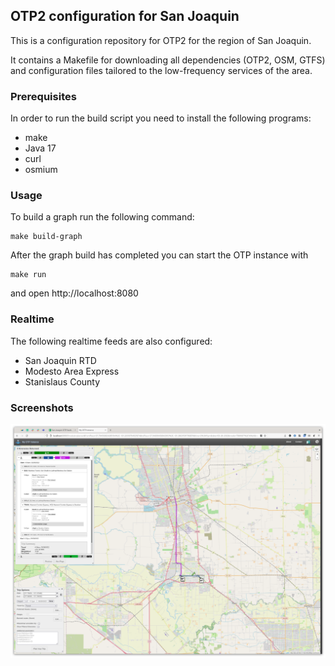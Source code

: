 ## OTP2 configuration for San Joaquin

This is a configuration repository for OTP2 for the region of San Joaquin.

It contains a Makefile for downloading all dependencies (OTP2, OSM, GTFS) and
configuration files tailored to the low-frequency services of the area.

### Prerequisites

In order to run the build script you need to install the following programs:

- make
- Java 17
- curl
- osmium

### Usage

To build a graph run the following command:

```
make build-graph
```

After the graph build has completed you can start the OTP instance with

```
make run
```

and open http://localhost:8080

### Realtime

The following realtime feeds are also configured:

- San Joaquin RTD
- Modesto Area Express
- Stanislaus County

### Screenshots

![Manteca to Stockton](manteca-to-stockton.png)

